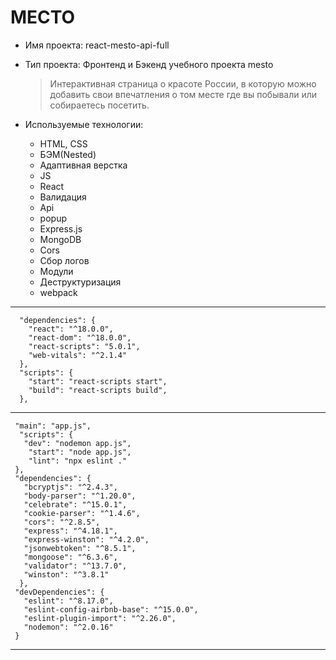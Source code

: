 #  МЕСТО

* Имя проекта: react-mesto-api-full 

* Тип проекта: Фронтенд и Бэкенд учебного проекта mesto

  > Интерактивная страница о красоте России, в которую  можно добавить свои впечатления о том месте где вы побывали или собираетесь посетить.

* Используемые технологии:

  - HTML, CSS
  - БЭМ(Nested)
  - Адаптивная верстка
  - JS
  - React
  - Валидация
  - Api
  - popup
  - Express.js
  - MongoDB
  - Cors
  - Сбор логов
  - Модули
  - Деструктуризация
  - webpack

***

      "dependencies": {
        "react": "^18.0.0",
        "react-dom": "^18.0.0",
        "react-scripts": "5.0.1",
        "web-vitals": "^2.1.4"
      },
      "scripts": {
        "start": "react-scripts start",
        "build": "react-scripts build",
      },


***

     "main": "app.js",
      "scripts": {
       "dev": "nodemon app.js",
        "start": "node app.js",
        "lint": "npx eslint ."
     },
     "dependencies": {
       "bcryptjs": "^2.4.3",
       "body-parser": "^1.20.0",
       "celebrate": "^15.0.1",
       "cookie-parser": "^1.4.6",
       "cors": "^2.8.5",
       "express": "^4.18.1",
       "express-winston": "^4.2.0",
       "jsonwebtoken": "^8.5.1",
       "mongoose": "^6.3.6",
       "validator": "^13.7.0",
       "winston": "^3.8.1"
      },
     "devDependencies": {
       "eslint": "^8.17.0",
       "eslint-config-airbnb-base": "^15.0.0",
       "eslint-plugin-import": "^2.26.0",
       "nodemon": "^2.0.16"
     }

***


